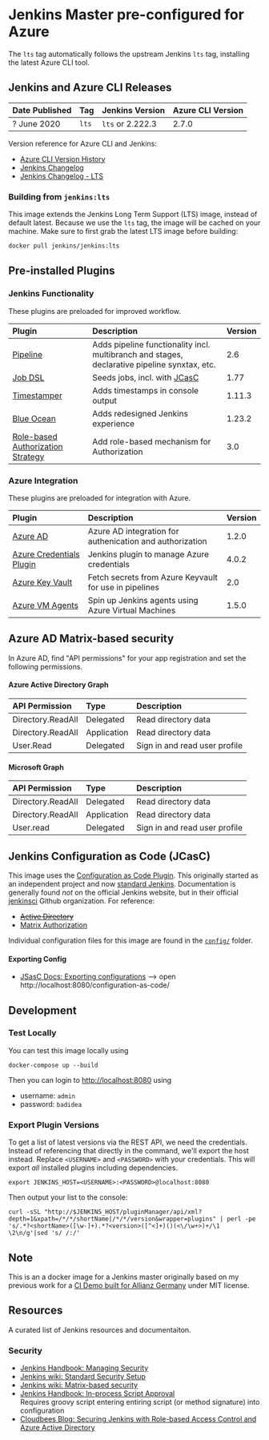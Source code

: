 # Jenkins Master pre-configured for Azure

The `lts` tag automatically follows the upstream Jenkins `lts` tag, installing the latest Azure CLI tool.

## Jenkins and Azure CLI Releases

| Date Published | Tag | Jenkins Version | Azure CLI Version |
|:--|:--|:--|:--|
| ? June 2020 | `lts` | `lts` or 2.222.3 | 2.7.0 |

Version reference for Azure CLI and Jenkins:

- [Azure CLI Version History](https://docs.microsoft.com/en-us/cli/azure/release-notes-azure-cli?view=azure-cli-latest)
- [Jenkins Changelog](https://www.jenkins.io/changelog/)
- [Jenkins Changelog - LTS](https://www.jenkins.io/changelog-stable/)

### Building from `jenkins:lts`

This image extends the Jenkins Long Term Support (LTS) image, instead of default latest. Because we use the `lts` tag, the image will be cached on your machine. Make sure to first grab the latest LTS image before building:

```bash
docker pull jenkins/jenkins:lts
```

## Pre-installed Plugins

### Jenkins Functionality

These plugins are preloaded for improved workflow.

| Plugin | Description | Version |
|:--|:--|:--|
| [Pipeline](https://plugins.jenkins.io/workflow-aggregator) | Adds pipeline functionality incl. multibranch and stages, declarative pipeline synxtax, etc. | 2.6 |
| [Job DSL](https://plugins.jenkins.io/job-dsl) | Seeds jobs, incl. with [JCasC](https://github.com/jenkinsci/job-dsl-plugin/wiki/JCasC) | 1.77 |
| [Timestamper](https://plugins.jenkins.io/timestamper) | Adds timestamps in console output | 1.11.3 |
| [Blue Ocean](https://plugins.jenkins.io/blueocean) |  Adds redesigned Jenkins experience | 1.23.2 |
| [Role-based Authorization Strategy](https://plugins.jenkins.io/role-strategy/) | Add role-based mechanism for Authorization | 3.0 |

### Azure Integration

These plugins are preloaded for integration with Azure.

| Plugin | Description | Version |
|:--|:--|:--|
| [Azure AD](https://plugins.jenkins.io/azure-ad) | Azure AD integration for authenication and authorization | 1.2.0 |
| [Azure Credentials Plugin](https://plugins.jenkins.io/azure-credentials/) | Jenkins plugin to manage Azure credentials | 4.0.2 |
| [Azure Key Vault](https://plugins.jenkins.io/azure-keyvault/) | Fetch secrets from Azure Keyvault for use in pipelines | 2.0 |
| [Azure VM Agents](https://plugins.jenkins.io/azure-vm-agents/) | Spin up Jenkins agents using Azure Virtual Machines | 1.5.0 |


## Azure AD Matrix-based security

In Azure AD, find "API permissions" for your app registration and set the following permissions.

#### Azure Active Directory Graph

| API Permission | Type | Description |
|:--|:--|:--|
| Directory.ReadAll | Delegated | Read directory data |
| Directory.ReadAll | Application | Read directory data |
| User.Read | Delegated | Sign in and read user profile |

#### Microsoft Graph

| API Permission | Type | Description |
|:--|:--|:--|
| Directory.ReadAll | Delegated | Read directory data |
| Directory.ReadAll | Application | Read directory data |
| User.read | Delegated | Sign in and read user profile |



## Jenkins Configuration as Code (JCasC)

This image uses the [Configuration as Code Plugin](https://plugins.jenkins.io/configuration-as-code/). This originally started as an independent project and now [standard Jenkins](https://github.com/jenkinsci/jep/tree/master/jep/201). Documentation is generally found _not_ on the official Jenkins website, but in their official [jenkinsci](ttps://github.com/jenkinsci/) Github organization. For reference:

- ~~[Active Directory](https://github.com/jenkinsci/configuration-as-code-plugin/tree/master/demos/active-directory)~~
- [Matrix Authorization](https://github.com/jenkinsci/matrix-auth-plugin/blob/master/src/test/resources/org/jenkinsci/plugins/matrixauth/integrations/casc/configuration-as-code.yml)

Individual configuration files for this image are found in the [`config/`](./config/) folder.

#### Exporting Config

- [JSasC Docs: Exporting configurations](https://github.com/jenkinsci/configuration-as-code-plugin/blob/master/docs/features/configExport.md) --> open http://localhost:8080/configuration-as-code/


## Development

### Test Locally

You can test this image locally using

```
docker-compose up --build
```

Then you can login to [http://localhost:8080](http://localhost:8080/) using

- username: `admin`
- password: `badidea`

### Export Plugin Versions

To get a list of latest versions via the REST API, we need the credentials. Instead of referencing that directly in the command, we'll export the host instead. Replace `<USERNAME>` and `<PASSWORD>` with your credentials. This will export *all* installed plugins including dependencies.

```
export JENKINS_HOST=<USERNAME>:<PASSWORD>@localhost:8080
```

Then output your list to the console:

```
curl -sSL "http://$JENKINS_HOST/pluginManager/api/xml?depth=1&xpath=/*/*/shortName|/*/*/version&wrapper=plugins" | perl -pe 's/.*?<shortName>([\w-]+).*?<version>([^<]+)()(<\/\w+>)+/\1 \2\n/g'|sed 's/ /:/'
```

## Note

This is an a docker image for a Jenkins master originally based on my previous work for a [CI Demo built for Allianz Germany](https://github.com/allianz-de/cidemo-jenkins) under MIT license.

## Resources

A curated list of Jenkins resources and documentaiton.

### Security

- [Jenkins Handbook: Managing Security](https://www.jenkins.io/doc/book/managing/security/)
- [Jenkins wiki: Standard Security Setup](https://wiki.jenkins.io/display/JENKINS/Standard+Security+Setup)
- [Jenkins wiki: Matrix-based security](https://wiki.jenkins.io/display/JENKINS/Matrix-based+security)
- [Jenkins Handbook: In-process Script Approval](https://www.jenkins.io/doc/book/managing/script-approval/)  
  Requires groovy script entering entiring script (or method signature) into configuration
- [Cloudbees Blog: Securing Jenkins with Role-based Access Control and Azure Active Directory](https://www.previous.cloudbees.com/blog/securing-jenkins-role-based-access-control-and-azure-active-directory)
